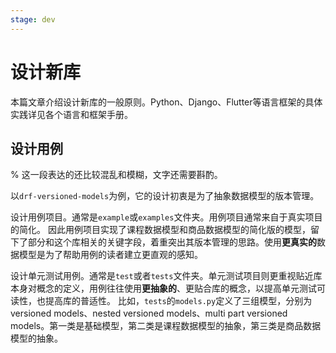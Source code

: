 ```yaml
---
stage: dev
---
```


# 设计新库

本篇文章介绍设计新库的一般原则。Python、Django、Flutter等语言框架的具体实践详见各个语言和框架手册。

## 设计用例

% 这一段表达的还比较混乱和模糊，文字还需要斟酌。

以`drf-versioned-models`为例，它的设计初衷是为了抽象数据模型的版本管理。

设计用例项目。通常是`example`或`examples`文件夹。用例项目通常来自于真实项目的简化。
因此用例项目实现了课程数据模型和商品数据模型的简化版的模型，留下了部分和这个库相关的关键字段，着重突出其版本管理的思路。使用**更真实的**数据模型是为了帮助用例的读者建立更直观的感知。

设计单元测试用例。通常是`test`或者`tests`文件夹。单元测试项目则更重视贴近库本身对概念的定义，用例往往使用**更抽象的**、更贴合库的概念，以提高单元测试可读性，也提高库的普适性。
比如，`tests`的`models.py`定义了三组模型，分别为versioned models、nested versioned models、multi part versioned models。第一类是基础模型，第二类是课程数据模型的抽象，第三类是商品数据模型的抽象。
